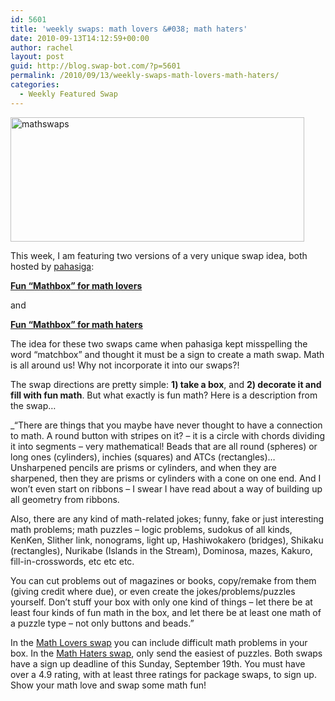 ```yaml
---
id: 5601
title: 'weekly swaps: math lovers &#038; math haters'
date: 2010-09-13T14:12:59+00:00
author: rachel
layout: post
guid: http://blog.swap-bot.com/?p=5601
permalink: /2010/09/13/weekly-swaps-math-lovers-math-haters/
categories:
  - Weekly Featured Swap
---
```

<img src="http://blog.swap-bot.com/wp-content/uploads/2010/09/mathswaps.jpg" alt="mathswaps" title="mathswaps" width="470" height="199" class="aligncenter size-full wp-image-5602" srcset="http://blog.swap-bot.com/wp-content/uploads/2010/09/mathswaps-300x127.jpg 300w, http://blog.swap-bot.com/wp-content/uploads/2010/09/mathswaps.jpg 470w" sizes="(max-width: 470px) 100vw, 470px" />

This week, I am featuring two versions of a very unique swap idea, both hosted by [pahasiga](http://www.swap-bot.com/user:pahasiga):

[**Fun &#8220;Mathbox&#8221; for math lovers**](http://www.swap-bot.com/swap/show/72613)

and

[**Fun &#8220;Mathbox&#8221; for math haters**](http://www.swap-bot.com/swap/show/72614)

The idea for these two swaps came when pahasiga kept misspelling the word &#8220;matchbox&#8221; and thought it must be a sign to create a math swap. Math is all around us! Why not incorporate it into our swaps?! 

The swap directions are pretty simple: **1) take a box**, and **2) decorate it and fill with fun math**. But what exactly is fun math? Here is a description from the swap&#8230;

_&#8220;There are things that you maybe have never thought to have a connection to math. A round button with stripes on it? &#8211; it is a circle with chords dividing it into segments &#8211; very mathematical! Beads that are all round (spheres) or long ones (cylinders), inchies (squares) and ATCs (rectangles)&#8230; Unsharpened pencils are prisms or cylinders, and when they are sharpened, then they are prisms or cylinders with a cone on one end. And I won&#8217;t even start on ribbons &#8211; I swear I have read about a way of building up all geometry from ribbons.</p> 

Also, there are any kind of math-related jokes; funny, fake or just interesting math problems; math puzzles &#8211; logic problems, sudokus of all kinds, KenKen, Slither link, nonograms, light up, Hashiwokakero (bridges), Shikaku (rectangles), Nurikabe (Islands in the Stream), Dominosa, mazes, Kakuro, fill-in-crosswords, etc etc etc. 

You can cut problems out of magazines or books, copy/remake from them (giving credit where due), or even create the jokes/problems/puzzles yourself. Don&#8217;t stuff your box with only one kind of things &#8211; let there be at least four kinds of fun math in the box, and let there be at least one math of a puzzle type &#8211; not only buttons and beads.&#8221;</i>

In the [Math Lovers swap](http://www.swap-bot.com/swap/show/72613) you can include difficult math problems in your box. In the [Math Haters swap](http://www.swap-bot.com/swap/show/72614), only send the easiest of puzzles. Both swaps have a sign up deadline of this Sunday, September 19th. You must have over a 4.9 rating, with at least three ratings for package swaps, to sign up. Show your math love and swap some math fun!